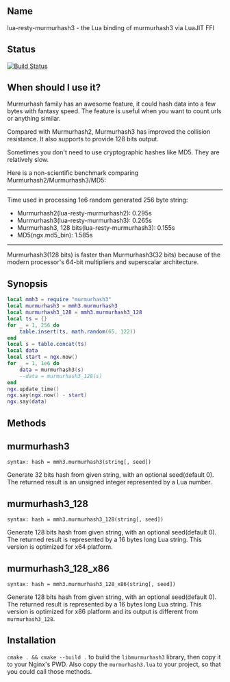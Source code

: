## Name

lua-resty-murmurhash3 - the Lua binding of murmurhash3 via LuaJIT FFI

## Status

[![Build Status](https://travis-ci.org/spacewander/lua-resty-murmurhash3.svg?branch=master)](https://travis-ci.org/spacewander/lua-resty-murmurhash3)

## When should I use it?

Murmurhash family has an awesome feature, it could hash data into a few bytes with fantasy speed.
The feature is useful when you want to count urls or anything similar.

Compared with Murmurhash2, Murmurhash3 has improved the collision resistance.
It also supports to provide 128 bits output.

Sometimes you don't need to use cryptographic hashes like MD5. They are relatively slow.

Here is a non-scientific benchmark comparing Murmurhash2/Murmurhash3/MD5:

---
Time used in processing 1e6 random generated 256 byte string:
* Murmurhash2(lua-resty-murmurhash2): 0.295s
* Murmurhash3(lua-resty-murmurhash3): 0.265s
* Murmurhash3, 128 bits(lua-resty-murmurhash3): 0.155s
* MD5(ngx.md5_bin): 1.585s

---

Murmurhash3(128 bits) is faster than Murmurhash3(32 bits) because of the modern processor's 64-bit multipliers and superscalar architecture.

## Synopsis

```lua
local mmh3 = require "murmurhash3"
local murmurhash3 = mmh3.murmurhash3
local murmurhash3_128 = mmh3.murmurhash3_128
local ts = {}
for _ = 1, 256 do
    table.insert(ts, math.random(65, 122))
end
local s = table.concat(ts)
local data
local start = ngx.now()
for _ = 1, 1e6 do
    data = murmurhash3(s)
    --data = murmurhash3_128(s)
end
ngx.update_time()
ngx.say(ngx.now() - start)
ngx.say(data)
```

## Methods

murmurhash3
---
`syntax: hash = mmh3.murmurhash3(string[, seed])`

Generate 32 bits hash from given string, with an optional seed(default 0).
The returned result is an unsigned integer represented by a Lua number.

murmurhash3_128
---
`syntax: hash = mmh3.murmurhash3_128(string[, seed])`

Generate 128 bits hash from given string, with an optional seed(default 0).
The returned result is represented by a 16 bytes long Lua string.
This version is optimized for x64 platform.

murmurhash3_128_x86
---
`syntax: hash = mmh3.murmurhash3_128_x86(string[, seed])`

Generate 128 bits hash from given string, with an optional seed(default 0).
The returned result is represented by a 16 bytes long Lua string.
This version is optimized for x86 platform and its output is different from `murmurhash3_128`.

## Installation

`cmake . && cmake --build .` to build the `libmurmurhash3` library, then copy it to your Nginx's PWD.
Also copy the `murmurhash3.lua` to your project, so that you could call those methods.
